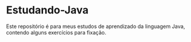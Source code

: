 # Estudando-Java
 Este repositório é para meus estudos de aprendizado da linguagem Java, contendo alguns exercícios para fixação.

